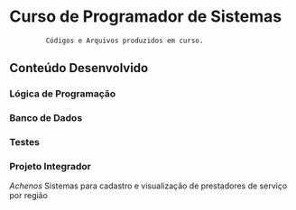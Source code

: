 # Curso de Programador de Sistemas
             Códigos e Arquivos produzidos em curso.
## Conteúdo Desenvolvido

### Lógica de Programação

### Banco de Dados

### Testes

### Projeto Integrador
*Achenos*
  Sistemas para cadastro e visualização de prestadores de serviço por região

